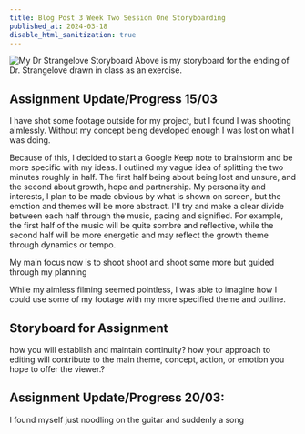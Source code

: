 ```yaml
---
title: Blog Post 3 Week Two Session One Storyboarding
published_at: 2024-03-18
disable_html_sanitization: true
---
```

![My Dr Strangelove Storyboard](/w02s1/storyboard_strangelove.jpg)
Above is my storyboard for the ending of Dr. Strangelove drawn in class as an exercise.

## Assignment Update/Progress 15/03
I have shot some footage outside for my project, but I found I was shooting aimlessly. Without my concept being developed enough I was lost on what I was doing. 

Because of this, I decided to start a Google Keep note to brainstorm and be more specific with my ideas.
I outlined my vague idea of splitting the two minutes roughly in half. The first half being about being lost and unsure, and the second about growth, hope and partnership. My personality and interests, I plan to be made obvious by what is shown on screen, but the emotion and themes will be more abstract. 
I'll try and make a clear divide between each half through the music, pacing and signified.
For example, the first half of the music will be quite sombre and reflective, while the second half will be more energetic and may reflect the growth theme through dynamics or tempo.

My main focus now is to shoot shoot and shoot some more but guided through my planning

While my aimless filming seemed pointless, I was able to imagine how I could use some of my footage with my more specified theme and outline.



## Storyboard for Assignment
how you will establish and maintain continuity?
how your approach to editing will contribute to the main theme, concept, action, or emotion you hope to offer the viewer.?



## Assignment Update/Progress 20/03: 
I found myself just noodling on the guitar and suddenly a song 





